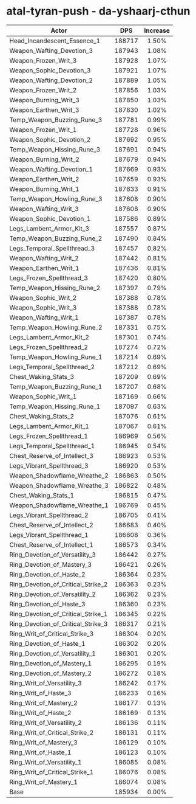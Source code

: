 # atal-tyran-push - da-yshaarj-cthun
| Actor | DPS | Increase |
|---|:---:|:---:|
|Head_Incandescent_Essence_1|188717|1.50%|
|Weapon_Wafting_Devotion_3|187943|1.08%|
|Weapon_Frozen_Writ_3|187928|1.07%|
|Weapon_Sophic_Devotion_3|187921|1.07%|
|Weapon_Wafting_Devotion_2|187889|1.05%|
|Weapon_Frozen_Writ_2|187856|1.03%|
|Weapon_Burning_Writ_3|187850|1.03%|
|Weapon_Earthen_Writ_3|187830|1.02%|
|Temp_Weapon_Buzzing_Rune_3|187781|0.99%|
|Weapon_Frozen_Writ_1|187728|0.96%|
|Weapon_Sophic_Devotion_2|187692|0.95%|
|Temp_Weapon_Hissing_Rune_3|187691|0.94%|
|Weapon_Burning_Writ_2|187679|0.94%|
|Weapon_Wafting_Devotion_1|187669|0.93%|
|Weapon_Earthen_Writ_2|187659|0.93%|
|Weapon_Burning_Writ_1|187633|0.91%|
|Temp_Weapon_Howling_Rune_3|187608|0.90%|
|Weapon_Wafting_Writ_3|187608|0.90%|
|Weapon_Sophic_Devotion_1|187586|0.89%|
|Legs_Lambent_Armor_Kit_3|187557|0.87%|
|Temp_Weapon_Buzzing_Rune_2|187490|0.84%|
|Legs_Temporal_Spellthread_3|187457|0.82%|
|Weapon_Wafting_Writ_2|187442|0.81%|
|Weapon_Earthen_Writ_1|187436|0.81%|
|Legs_Frozen_Spellthread_3|187420|0.80%|
|Temp_Weapon_Hissing_Rune_2|187397|0.79%|
|Weapon_Sophic_Writ_2|187388|0.78%|
|Weapon_Sophic_Writ_3|187388|0.78%|
|Weapon_Wafting_Writ_1|187387|0.78%|
|Temp_Weapon_Howling_Rune_2|187331|0.75%|
|Legs_Lambent_Armor_Kit_2|187301|0.74%|
|Legs_Frozen_Spellthread_2|187274|0.72%|
|Temp_Weapon_Howling_Rune_1|187214|0.69%|
|Legs_Temporal_Spellthread_2|187212|0.69%|
|Chest_Waking_Stats_3|187209|0.69%|
|Temp_Weapon_Buzzing_Rune_1|187207|0.68%|
|Weapon_Sophic_Writ_1|187169|0.66%|
|Temp_Weapon_Hissing_Rune_1|187097|0.63%|
|Chest_Waking_Stats_2|187076|0.61%|
|Legs_Lambent_Armor_Kit_1|187067|0.61%|
|Legs_Frozen_Spellthread_1|186969|0.56%|
|Legs_Temporal_Spellthread_1|186945|0.54%|
|Chest_Reserve_of_Intellect_3|186923|0.53%|
|Legs_Vibrant_Spellthread_3|186920|0.53%|
|Weapon_Shadowflame_Wreathe_2|186863|0.50%|
|Weapon_Shadowflame_Wreathe_3|186822|0.48%|
|Chest_Waking_Stats_1|186815|0.47%|
|Weapon_Shadowflame_Wreathe_1|186769|0.45%|
|Legs_Vibrant_Spellthread_2|186705|0.41%|
|Chest_Reserve_of_Intellect_2|186683|0.40%|
|Legs_Vibrant_Spellthread_1|186608|0.36%|
|Chest_Reserve_of_Intellect_1|186573|0.34%|
|Ring_Devotion_of_Versatility_3|186442|0.27%|
|Ring_Devotion_of_Mastery_3|186421|0.26%|
|Ring_Devotion_of_Haste_2|186364|0.23%|
|Ring_Devotion_of_Critical_Strike_2|186363|0.23%|
|Ring_Devotion_of_Versatility_2|186362|0.23%|
|Ring_Devotion_of_Haste_3|186360|0.23%|
|Ring_Devotion_of_Critical_Strike_1|186345|0.22%|
|Ring_Devotion_of_Critical_Strike_3|186317|0.21%|
|Ring_Writ_of_Critical_Strike_3|186304|0.20%|
|Ring_Devotion_of_Haste_1|186302|0.20%|
|Ring_Devotion_of_Versatility_1|186301|0.20%|
|Ring_Devotion_of_Mastery_1|186295|0.19%|
|Ring_Devotion_of_Mastery_2|186272|0.18%|
|Ring_Writ_of_Versatility_3|186242|0.17%|
|Ring_Writ_of_Haste_3|186233|0.16%|
|Ring_Writ_of_Mastery_2|186177|0.13%|
|Ring_Writ_of_Haste_2|186169|0.13%|
|Ring_Writ_of_Versatility_2|186136|0.11%|
|Ring_Writ_of_Critical_Strike_2|186131|0.11%|
|Ring_Writ_of_Mastery_3|186129|0.10%|
|Ring_Writ_of_Haste_1|186123|0.10%|
|Ring_Writ_of_Versatility_1|186085|0.08%|
|Ring_Writ_of_Critical_Strike_1|186076|0.08%|
|Ring_Writ_of_Mastery_1|186074|0.08%|
|Base|185934|0.00%|
